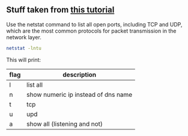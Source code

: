## Stuff taken from [this tutorial](https://www.digitalocean.com/community/tutorials/opening-a-port-on-linux)

Use the netstat command to list all open ports, including TCP and UDP, which are the most common protocols for packet transmission in the network layer.


```sh
netstat -lntu
```

This will print:

| flag | description                         |
| ---- | ----------------------------------- |
| l    | list all                            |
| n    | show numeric ip instead of dns name |
| t    | tcp                                 |
| u    | upd                                 |
| a     | show all (listening and not)                                    |
 